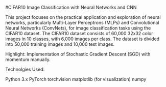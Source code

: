 #CIFAR10 Image Classification with Neural Networks and CNN

This project focuses on the practical application and exploration of neural networks, particularly Multi-Layer Perceptrons (MLPs) and Convolutional Neural Networks (ConvNets), for image classification tasks using the CIFAR10 dataset. The CIFAR10 dataset consists of 60,000 32x32 color images in 10 classes, with 6,000 images per class. The dataset is divided into 50,000 training images and 10,000 test images.

Highlight: Implementation of Stochastic Gradient Descent (SGD) with momentum manually.

Technolgies Used:

Python 3.x
PyTorch
torchvision
matplotlib (for visualization)
numpy
